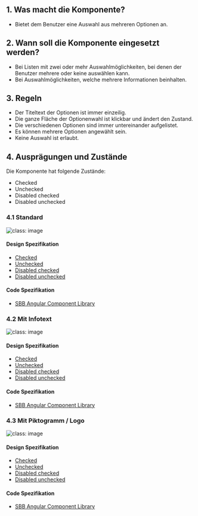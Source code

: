 ## 1. Was macht die Komponente?
* Bietet dem Benutzer eine Auswahl aus mehreren Optionen an.

## 2. Wann soll die Komponente eingesetzt werden? 
* Bei Listen mit zwei oder mehr Auswahlmöglichkeiten, bei denen der Benutzer mehrere oder keine auswählen kann.
* Bei Auswahlmöglichkeiten, welche mehrere Informationen beinhalten.

## 3. Regeln
* Der Titeltext der Optionen ist immer einzeilig.
* Die ganze Fläche der Optionenwahl ist klickbar und ändert den Zustand.
* Die verschiedenen Optionen sind immer untereinander aufgelistet.
* Es können mehrere Optionen angewählt sein.
* Keine Auswahl ist erlaubt.

## 4. Ausprägungen und Zustände
Die Komponente hat folgende Zustände:
* Checked
* Unchecked
* Disabled checked
* Disabled unchecked

### 4.1 Standard
![](https://raw.githubusercontent.com/sbb-design-systems/sbb-design-system/master/website/components/checkboxpanel/images/checkboxpanel_default.png 'class: image')

#### Design Spezifikation
* [Checked](https://sbb.invisionapp.com/d/main#/console/15744722/333024578/inspect)
* [Unchecked](https://sbb.invisionapp.com/d/main#/console/15744722/333024579/inspect)
* [Disabled checked](https://sbb.invisionapp.com/d/main#/console/15744722/360761207/inspect)
* [Disabled unchecked](https://sbb.invisionapp.com/d/main#/console/15744722/360761208/inspect)

#### Code Spezifikation
* [SBB Angular Component Library](https://sbb-angular.app.sbb.ch/latest/content/checkbox-panel)

### 4.2 Mit Infotext
![](https://raw.githubusercontent.com/sbb-design-systems/sbb-design-system/master/website/components/checkboxpanel/images/checkboxpanel_infotext.png 'class: image')

#### Design Spezifikation
* [Checked](https://sbb.invisionapp.com/d/main#/console/15744722/333024580/inspect)
* [Unchecked](https://sbb.invisionapp.com/d/main#/console/15744722/333024581/inspect)
* [Disabled checked](https://sbb.invisionapp.com/d/main#/console/15744722/360761209/inspect)
* [Disabled unchecked](https://sbb.invisionapp.com/d/main#/console/15744722/360761210/inspect)

#### Code Spezifikation
* [SBB Angular Component Library](https://sbb-angular.app.sbb.ch/latest/content/checkbox-panel)

### 4.3 Mit Piktogramm / Logo
![](https://raw.githubusercontent.com/sbb-design-systems/sbb-design-system/master/website/components/checkboxpanel/images/checkboxpanel_picto.png 'class: image')

#### Design Spezifikation
* [Checked](https://sbb.invisionapp.com/d/main#/console/15744722/333024582/inspect)
* [Unchecked](https://sbb.invisionapp.com/d/main#/console/15744722/333024583/inspect)
* [Disabled checked](https://sbb.invisionapp.com/d/main#/console/15744722/360761211/inspect)
* [Disabled unchecked](https://sbb.invisionapp.com/d/main#/console/15744722/360761212/inspect)

#### Code Spezifikation
* [SBB Angular Component Library](https://sbb-angular.app.sbb.ch/latest/content/checkbox-panel)